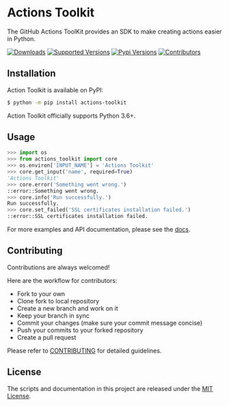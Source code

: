 # Actions Toolkit

The GitHub Actions ToolKit provides an SDK to make creating actions easier in Python.

[![Downloads](https://pepy.tech/badge/actions-toolkit/month)](https://pepy.tech/project/actions-toolkit)
[![Supported Versions](https://img.shields.io/pypi/pyversions/actions-toolkit.svg)](https://pypi.org/project/actions-toolkit)
[![Pypi Versions](https://img.shields.io/pypi/v/actions-toolkit.svg)](https://pypi.python.org/pypi/actions-toolkit)
[![Contributors](https://img.shields.io/github/contributors/yanglbme/actions-toolkit.svg)](https://github.com/yanglbme/actions-toolkit/graphs/contributors)

## Installation

Action Toolkit is available on PyPI:

```bash
$ python -m pip install actions-toolkit
```

Action Toolkit officially supports Python 3.6+.

## Usage

```python
>>> import os
>>> from actions_toolkit import core
>>> os.environ['INPUT_NAME'] = 'Actions Toolkit'
>>> core.get_input('name', required=True)
'Actions Toolkit'
>>> core.error('Something went wrong.')
::error::Something went wrong.
>>> core.info('Run successfully.')
Run successfully.
>>> core.set_failed('SSL certificates installation failed.')
::error::SSL certificates installation failed.
```

For more examples and API documentation, please see the [docs](./docs/core.md).

## Contributing

Contributions are always welcomed!

Here are the workflow for contributors:

- Fork to your own
- Clone fork to local repository
- Create a new branch and work on it
- Keep your branch in sync
- Commit your changes (make sure your commit message concise)
- Push your commits to your forked repository
- Create a pull request

Please refer to [CONTRIBUTING](./CONTRIBUTION.md) for detailed guidelines.

## License

The scripts and documentation in this project are released under the [MIT License](LICENSE).